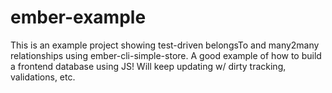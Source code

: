 # ember-example

This is an example project showing test-driven belongsTo and many2many relationships using ember-cli-simple-store.  A good example of how to build a frontend database using JS!  Will keep updating w/ dirty tracking, validations, etc.
